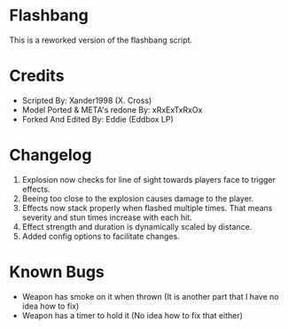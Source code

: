# Flashbang
This is a reworked version of the flashbang script.

# Credits
* Scripted By: Xander1998 (X. Cross)
* Model Ported & META's redone By: xRxExTxRxOx
* Forked And Edited By: Eddie (Eddbox LP)

# Changelog
1. Explosion now checks for line of sight towards players face to trigger effects.
2. Beeing too close to the explosion causes damage to the player.
3. Effects now stack properly when flashed multiple times. That means severity and stun times increase with each hit.
4. Effect strength and duration is dynamically scaled by distance.
5. Added config options to facilitate changes.

# Known Bugs
* Weapon has smoke on it when thrown (It is another part that I have no idea how to fix)
* Weapon has a timer to hold it (No idea how to fix that either)
